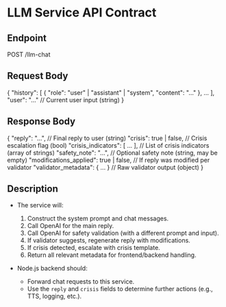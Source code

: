 # LLM Service API Contract

## Endpoint

POST /llm-chat

## Request Body

{
  "history": [
    { "role": "user" | "assistant" | "system", "content": "..." },
    ...
  ],
  "user": "..." // Current user input (string)
}

## Response Body

{
  "reply": "...",                // Final reply to user (string)
  "crisis": true | false,        // Crisis escalation flag (bool)
  "crisis_indicators": [ ... ],  // List of crisis indicators (array of strings)
  "safety_note": "...",          // Optional safety note (string, may be empty)
  "modifications_applied": true | false, // If reply was modified per validator
  "validator_metadata": { ... }  // Raw validator output (object)
}

## Description

- The service will:
  1. Construct the system prompt and chat messages.
  2. Call OpenAI for the main reply.
  3. Call OpenAI for safety validation (with a different prompt and input).
  4. If validator suggests, regenerate reply with modifications.
  5. If crisis detected, escalate with crisis template.
  6. Return all relevant metadata for frontend/backend handling.

- Node.js backend should:
  - Forward chat requests to this service.
  - Use the `reply` and `crisis` fields to determine further actions (e.g., TTS, logging, etc.).

